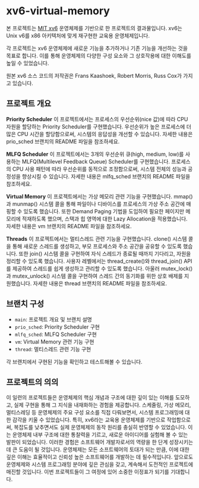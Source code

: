 # xv6-virtual-memory

본 프로젝트는 [MIT xv6](https://pdos.csail.mit.edu/6.828/2022/xv6.html) 운영체제를 기반으로 한 프로젝트의 결과물입니다. xv6는 Unix v6를 x86 아키텍처에 맞게 재구현한 교육용 운영체제입니다.

각 프로젝트는 xv6 운영체제에 새로운 기능을 추가하거나 기존 기능을 개선하는 것을 목표로 합니다. 이를 통해 운영체제의 다양한 구성 요소와 그 상호작용에 대한 이해도를 높일 수 있었습니다.

원본 xv6 소스 코드의 저작권은 Frans Kaashoek, Robert Morris, Russ Cox가 가지고 있습니다.

## 프로젝트 개요

**Priority Scheduler**
이 프로젝트에서는 프로세스의 우선순위(nice 값)에 따라 CPU 자원을 할당하는 Priority Scheduler를 구현했습니다. 우선순위가 높은 프로세스에 더 많은 CPU 시간을 할당함으로써, 시스템의 응답성을 개선할 수 있습니다.
자세한 내용은 prio_sched 브랜치의 README 파일을 참조하세요.

**MLFQ Scheduler**
이 프로젝트에서는 3개의 우선순위 큐(high, medium, low)를 사용하는 MLFQ(Multilevel Feedback Queue) Scheduler를 구현했습니다. 프로세스의 CPU 사용 패턴에 따라 우선순위를 동적으로 조정함으로써, 시스템 전체의 성능과 공정성을 향상시킬 수 있습니다.
자세한 내용은 mlfq_sched 브랜치의 README 파일을 참조하세요.

**Virtual Memory**
이 프로젝트에서는 가상 메모리 관련 기능을 구현했습니다. mmap()과 munmap() 시스템 콜을 통해 파일이나 디바이스를 프로세스의 가상 주소 공간에 매핑할 수 있도록 했습니다. 또한 Demand Paging 기법을 도입하여 필요한 페이지만 메모리에 적재하도록 했으며, 스택과 힙 영역에 대한 Lazy Allocation을 적용했습니다.
자세한 내용은 vm 브랜치의 README 파일을 참조하세요.

**Threads**
이 프로젝트에서는 멀티스레드 관련 기능을 구현했습니다. clone() 시스템 콜을 통해 새로운 스레드를 생성하고, 부모 프로세스와 주소 공간을 공유할 수 있도록 했습니다. 또한 join() 시스템 콜을 구현하여 자식 스레드가 종료될 때까지 기다리고, 자원을 정리할 수 있도록 했습니다. 사용자 레벨에서는 thread_create()와 thread_join() API를 제공하여 스레드를 쉽게 생성하고 관리할 수 있도록 했습니다. 아울러 mutex_lock()과 mutex_unlock() 시스템 콜을 구현하여 스레드 간의 동기화를 위한 상호 배제를 지원했습니다.
자세한 내용은 thread 브랜치의 README 파일을 참조하세요.

## 브랜치 구성

- `main`: 프로젝트 개요 및 브랜치 설명
- `prio_sched`: Priority Scheduler 구현
- `mlfq_sched`: MLFQ Scheduler 구현
- `vm`: Virtual Memory 관련 기능 구현
- `thread`: 멀티스레드 관련 기능 구현

각 브랜치에서 구현된 기능을 확인하고 테스트해볼 수 있습니다.

## 프로젝트의 의의
이 일련의 프로젝트들은 운영체제의 핵심 개념과 구조에 대한 깊이 있는 이해를 도모하고, 실제 구현을 통해 그 지식을 내재화하는 경험을 제공합니다. 스케줄링, 가상 메모리, 멀티스레딩 등 운영체제의 주요 구성 요소를 직접 다뤄보면서, 시스템 프로그래밍에 대한 감각을 키울 수 있었습니다.
특히, xv6라는 교육용 운영체제를 기반으로 작업함으로써, 복잡도를 낮추면서도 실제 운영체제의 동작 원리를 충실히 반영할 수 있었습니다. 이는 운영체제 내부 구조에 대한 통찰력을 기르고, 새로운 아이디어를 실험해 볼 수 있는 발판이 되었습니다.
이러한 경험은 소프트웨어 개발자로서의 역량을 한 단계 성장시키는 데 큰 도움이 될 것입니다. 운영체제는 모든 소프트웨어의 토대가 되는 만큼, 이에 대한 깊은 이해는 효율적이고 신뢰성 높은 소프트웨어를 개발하는 데 필수적입니다.
앞으로도 운영체제와 시스템 프로그래밍 분야에 깊은 관심을 갖고, 계속해서 도전적인 프로젝트에 매진할 것입니다. 이번 프로젝트들이 그 여정에 있어 소중한 이정표가 되기를 기대합니다.

